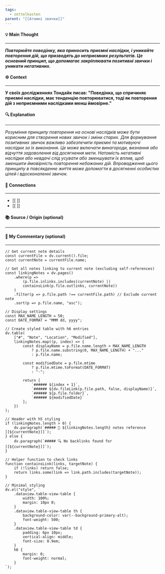 ```yaml
---
tags:
  - zettelkasten
parent: "[[Атомні звички]]"
---
```

#### 💡 Main Thought  
---
***Повторюйте поведінку, яка приносить приємні наслідки, і уникайте повторення дій, що призводять до неприємних результатів. Це основний принцип, що допомагає закріплювати позитивні звички і уникати негативних.***

#### ⚙ Context  
---
**У своїх дослідженнях Тондайк писав: "Поведінка, що спричиняє приємні наслідки, має тенденцію повторюватися, тоді як повторення дій з неприємними наслідками менш ймовірне."**

#### 🔍 Explanation  
---
*Розуміння принципу повторення на основі наслідків може бути корисним для створення нових звичок і зміни старих. Для формування позитивних звичок важливо забезпечити приємні та мотивуючі наслідки за їх виконання. Це може включати винагороди, визнання або відчуття задоволення від досягнення мети. Натомість негативні наслідки або невдачі слід усувати або зменшувати їх вплив, щоб зменшити ймовірність повторення небажаних дій. Впровадження цього принципу в повсякденне життя може допомогти в досягненні особистих цілей і вдосконаленні звичок.*

#### 🧱 Connections  
---
- [[ ]]  
- [[ ]]


#### 📚 Source / Origin (optional)  
---


#### 🧠 My Commentary (optional)  
---


```dataviewjs
// Get current note details
const currentFile = dv.current().file;
const currentNote = currentFile.name;

// Get all notes linking to current note (excluding self-references)
const linkingNotes = dv.pages()
    .where(p => 
        (p.file.inlinks.includes(currentNote) || 
        containsLink(p.file.outlinks, currentNote))
    )
    .filter(p => p.file.path !== currentFile.path) // Exclude current note
    .sort(p => p.file.name, "asc");

// Display settings
const MAX_NAME_LENGTH = 50;
const DATE_FORMAT = "MMM dd, yyyy";

// Create styled table with h6 entries
dv.table(
    ["#", "Note", "Location", "Modified"],
    linkingNotes.map((p, index) => {
        const displayName = p.file.name.length > MAX_NAME_LENGTH
            ? p.file.name.substring(0, MAX_NAME_LENGTH) + "..." 
            : p.file.name;
        
        const modifiedDate = p.file.mtime 
            ? p.file.mtime.toFormat(DATE_FORMAT) 
            : "-";

        return [
            `###### ${index + 1}`,
            `###### ${dv.fileLink(p.file.path, false, displayName)}`,
            `###### ${p.file.folder}`,
            `###### ${modifiedDate}`
        ];
    })
);

// Header with h5 styling
if (linkingNotes.length > 0) {
    dv.paragraph(`##### 📌 ${linkingNotes.length} notes reference [[${currentNote}]]`);
} else {
    dv.paragraph(`##### 🔍 No backlinks found for [[${currentNote}]]`);
}

// Helper function to check links
function containsLink(links, targetNote) {
    if (!links) return false;
    return links.some(link => link.path.includes(targetNote));
}

// Minimal styling
dv.el("style", `
    .dataview.table-view-table {
        width: 100%;
        margin: 10px 0;
    }
    .dataview.table-view-table th {
        background-color: var(--background-primary-alt);
        font-weight: 500;
    }
    .dataview.table-view-table td {
        padding: 6px 10px;
        vertical-align: middle;
        font-size: 0.9em;
    }
    h6 {
        margin: 0;
        font-weight: normal;
    }
`);
```